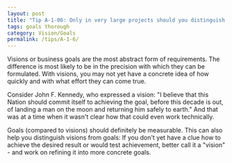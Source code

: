 ```yaml
---
layout: post
title: "Tip A-1-06: Only in very large projects should you distinguish visions and business goals."
tags: goals thorough
category: Vision/Goals
permalink: /tips/A-1-6/
---
```

Visions or business goals are the most abstract form of requirements. The difference is most likely to be in the precision with which they can be formulated. With visions, you may not yet have a concrete idea of how quickly and with what effort they can come true.

Consider John F. Kennedy, who expressed a vision: "I believe that this Nation should commit itself to achieving the goal, before this decade is out, of landing a man on the moon and returning him safely to earth." And that was at a time when it wasn't clear how that could even work technically.

Goals (compared to visions) should definitely be measurable. This can also help you distinguish visions from goals: If you don't yet have a clue how to achieve the desired result or would test achievement, better call it a "vision" - and work on refining it into more concrete goals.
